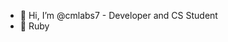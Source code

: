 - 👋 Hi, I’m @cmlabs7 - Developer and CS Student
- 💞️ Ruby 

<!---
cmlabs7/cmlabs7 is a ✨ special ✨ repository because its `README.md` (this file) appears on your GitHub profile.
You can click the Preview link to take a look at your changes.
--->
